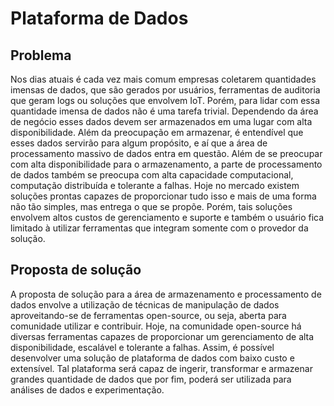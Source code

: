 # Plataforma de Dados

## Problema

Nos dias atuais é cada vez mais comum empresas coletarem quantidades imensas de dados, que são gerados por usuários, ferramentas de auditoria que geram logs ou soluções que envolvem IoT. Porém, para lidar com essa quantidade imensa de dados não é uma tarefa trivial. Dependendo da área de negócio esses dados devem ser armazenados em uma lugar com alta disponibilidade. Além da preocupação em armazenar, é entendível que esses dados servirão para algum propósito, e aí que a área de processamento massivo de dados entra em questão. Além de se preocupar com alta disponibilidade para o armazenamento, a parte de processamento de dados também se preocupa com alta capacidade computacional, computação distribuída e tolerante a falhas. Hoje no mercado existem soluções prontas capazes de proporcionar tudo isso e mais de uma forma não tão simples, mas entrega o que se propõe. Porém, tais soluções envolvem altos custos de gerenciamento e suporte e também o usuário fica limitado à utilizar ferramentas que integram somente com o provedor da solução.

## Proposta de solução

A proposta de solução para a área de armazenamento e processamento de dados envolve a utilização de técnicas de manipulação de dados aproveitando-se de ferramentas open-source, ou seja, aberta para comunidade utilizar e contribuir. Hoje, na comunidade open-source há diversas ferramentas capazes de proporcionar um gerenciamento de alta disponibilidade, escalável e tolerante a falhas. Assim, é possível desenvolver uma solução de plataforma de dados com baixo custo e extensível. Tal plataforma será capaz de ingerir, transformar e armazenar grandes quantidade de dados que por fim, poderá ser utilizada para análises de dados e experimentação.
